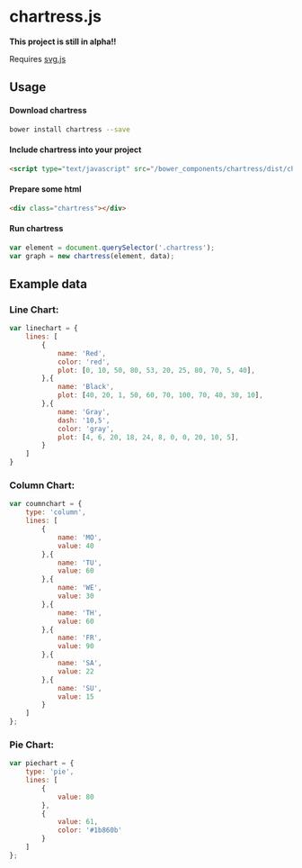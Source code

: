 # chartress.js
**This project is still in alpha!!** 

Requires [svg.js](http://svgjs.com/)


## Usage

#### Download chartress
```bash
bower install chartress --save
```

#### Include chartress into your project 
```html
<script type="text/javascript" src="/bower_components/chartress/dist/chartress.min.js"></script>
```

#### Prepare some html
```html
<div class="chartress"></div>
```

#### Run chartress
```javascript
var element = document.querySelector('.chartress');
var graph = new chartress(element, data);
```

## Example data
### Line Chart:
```javascript
var linechart = {
	lines: [
		{
			name: 'Red',
			color: 'red',
			plot: [0, 10, 50, 80, 53, 20, 25, 80, 70, 5, 40],
		},{
			name: 'Black',
			plot: [40, 20, 1, 50, 60, 70, 100, 70, 40, 30, 10],
		},{
			name: 'Gray',
			dash: '10,5',
			color: 'gray',
			plot: [4, 6, 20, 18, 24, 8, 0, 0, 20, 10, 5],
		}
	]
}
```

### Column Chart:
```javascript
var coumnchart = {
	type: 'column',
	lines: [
		{
			name: 'MO',
			value: 40 
		},{
			name: 'TU',
			value: 60
		},{
			name: 'WE',
			value: 30
		},{
			name: 'TH',
			value: 60
		},{
			name: 'FR',
			value: 90
		},{
			name: 'SA',
			value: 22
		},{
			name: 'SU',
			value: 15
		}
	]
};
```

### Pie Chart:
```javascript
var piechart = {
	type: 'pie',
	lines: [
		{
			value: 80
		},
		{
			value: 61,
			color: '#1b860b'
		}
	]
};
```
